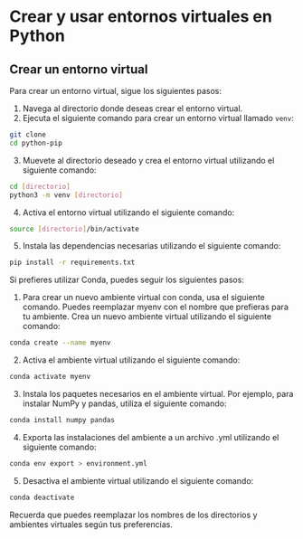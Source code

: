 # Crear y usar entornos virtuales en Python

## Crear un entorno virtual

Para crear un entorno virtual, sigue los siguientes pasos:

1. Navega al directorio donde deseas crear el entorno virtual.
2. Ejecuta el siguiente comando para crear un entorno virtual llamado `venv`:

```bash
git clone
cd python-pip
```

3. Muevete al directorio deseado y crea el entorno virtual utilizando el siguiente comando:

```bash
cd [directorio] 
python3 -m venv [directorio]
```

4. Activa el entorno virtual utilizando el siguiente comando:

```bash
source [directorio]/bin/activate
```

5. Instala las dependencias necesarias utilizando el siguiente comando:

```bash
pip install -r requirements.txt
```

Si prefieres utilizar Conda, puedes seguir los siguientes pasos:

1. Para crear un nuevo ambiente virtual con conda, usa el siguiente comando. Puedes reemplazar myenv con el nombre que prefieras para tu ambiente. Crea un nuevo ambiente virtual utilizando el siguiente comando:

```bash
conda create --name myenv
```

2. Activa el ambiente virtual utilizando el siguiente comando:

```bash
conda activate myenv
```

3. Instala los paquetes necesarios en el ambiente virtual. Por ejemplo, para instalar NumPy y pandas, utiliza el siguiente comando:

```bash
conda install numpy pandas
```

4. Exporta las instalaciones del ambiente a un archivo .yml utilizando el siguiente comando:

```bash
conda env export > environment.yml
```

5. Desactiva el ambiente virtual utilizando el siguiente comando:

```bash
conda deactivate
```

Recuerda que puedes reemplazar los nombres de los directorios y ambientes virtuales según tus preferencias.